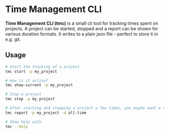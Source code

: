 # Time Management CLI

**Time Management CLI (tmc)** is a small cli tool for tracking times spent on projects. A project can be started, stopped and a report can be shown for various duration formats. It writes to a plain json file - perfect to store it in e.g. git.

## Usage

```bash
# Start the tracking of a project
tmc start -p my_project

# How is it active?
tmc show-current -p my_project

# Stop a project
tmc stop -p my_project

# After starting and stopping a project a few times, you maybe want a report of how long it got tracked in sum:
tmc report -p my_project -d all-time

# Show help with
tmc --help
```
